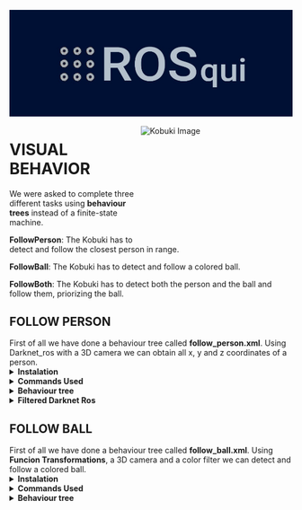 <p align="center"><a href="https://www.youtube.com/channel/UC4Loc3tyy1vvGsMoBC5KCSw" target="_blank">
    <img src="https://github.com/Docencia-fmrico/visual-behavior-rosqui/blob/main/images/logo.jpg">
</a></p>

<img src="https://github.com/Docencia-fmrico/visual-behavior-rosqui/blob/main/images/kobuki.jpg" align="right"
     alt="Kobuki Image" width="270" height="200">
    

<h1>VISUAL BEHAVIOR</h1>
 
 <p> We were asked to complete three different tasks using <b>behaviour trees</b> instead of a finite-state machine. </p>
 
 <b>FollowPerson</b>: The Kobuki has to detect and follow the closest person in range.
 
 <b>FollowBall</b>: The Kobuki has to detect and follow a colored ball.
 
 <b>FollowBoth</b>: The Kobuki has to detect both the person and the ball and follow them, priorizing the ball.

<h2>FOLLOW PERSON</h2>
First of all we have done a behaviour tree called <b>follow_person.xml</b>. Using Darknet_ros with a 3D camera we can obtain all x, y and z coordinates of a person. 

<details><summary><b>Instalation</b></summary>
For this task we had to install the following packages:
    
    $ sudo apt-get install ros-noetic-behaviortree-cpp-v3
    $ sudo apt-get install ros-noetic-move-base-msgs
    $ sudo apt-get install ros-noetic-kobuki-*
    $ sudo apt-get install ros-noetic-cameras-*
    
If you want to try it by your own personal camera, you can download the following package:
   
    $ sudo apt-get install ros-noetic-usb-cam-*
   
By the way, if you get in trouble with any package you may need to download a github repository related to the package. 

</details>

<details><summary><b>Commands Used</b></summary>
    
- <b>See Darknet Ros using 3D camera</b>
    
    You should follow the followings steps:
    
        $ roslaunch openni2_launch openni2.launch
        $ roslaunch darknet_ros darknet_ros.launch image:=/camera/rgb/image_raw/
    
- <h4>See Darknet Ros using usb camera</h3>
    
    You should follow the followings steps:
    
        $ roscore
        $ rosrun usb_cam usb_cam_node
        $ rosrun cameras_cpp nodo_camera
        $ roslaunch darknet_ros darknet_ros.launch iamge:=/usb_cam/image_raw/
      
</details>

<details><summary><b>Behaviour tree</b></summary>
    
This is the tree we have decided to use:
 
<img src="https://github.com/Docencia-fmrico/visual-behavior-rosqui/blob/julia/images/bt_fp.gif" align="center"
alt="Follow person bt" width="600" height="600">

And this is how it looks like in <a href="https://github.com/BehaviorTree/Groot">Groot</a>:

<img src="https://github.com/Docencia-fmrico/visual-behavior-rosqui/blob/julia/images/follow_person_groot.png" align="center"
alt="Follow person bt groot" width="600" height="600">
        
    
</details>

<details><summary><b>Filtered Darknet Ros</b></summary>
We would like to point out that when using <a href="https://github.com/leggedrobotics/darknet_ros">Darknet_ros</a> only for people, we had to edit all .yaml files. We just left <b>person</b> in <b>detection clases names</b>
    
Here you can see a picture of it:
    
<img src="https://github.com/Docencia-fmrico/visual-behavior-rosqui/blob/main/images/darknet_filtered.jpg" align="center"
alt="Darknet Filtered" width="700" height="400">
    
    
</details>
 
<h2>FOLLOW BALL</h2>
First of all we have done a behaviour tree called <b>follow_ball.xml</b>. Using <b>Funcion Transformations</b>, a 3D camera and a color filter we can detect and follow a colored ball. 
    
<details><summary><b>Instalation</b></summary>
For this task we had to install the following packages:

    $ sudo apt-get install openni2-*
    $ sudo apt-get install ros-noetic-rgbd-launch 
    $ sudo apt-get install --fix-missing ros-noetic-rgbd-launch
 
</details>
    
<details><summary><b>Commands Used</b></summary>
        
- <b>Filter Ball using 3D camera</b>
    
    You should follow the followings steps:
    
        $ roslaunch openni2_launch openni2.launch
        $ rosrun cameras_cpp nodo_camera (filter image)
        $ rviz 
    
    In rviz add image and its topic is /hsv/image_filtered/
    And these are the values used for filtering the ball:
    
    <img src="https://github.com/Docencia-fmrico/visual-behavior-rosqui/blob/main/images/ball_filtered.jpg" align="center"
    alt="Ball filtered" width="600" height="600">
    
    
 - <b>Filter Ball using rviz</b>
    
    You should follow the followings steps:
    
        $ roslaunch robots sim.launch
        $ rosrun cameras_cpp nodo_camera (filter image)
        $ rosrun cameras_cpp nodo_rgbd_filtered (publish in the image filtered topic)
        $ roslaunch robots kobuki_xtion.launch (makes the transform)
        $ rviz (and choose 0 channel)
        $ roslaunch kobuki_keyop keyop.launch (for moving in the simulation and the image)
      
</details>
    
<details><summary><b>Behaviour tree</b></summary>

This is the tree we have decided to use:
 
<img src="https://github.com/Docencia-fmrico/visual-behavior-rosqui/blob/main/images/bt_fb.gif" align="center"
alt="Follow ball bt" width="600" height="600">

And this is how it looks like in <a href="https://github.com/BehaviorTree/Groot">Groot</a>:

<img src="https://github.com/Docencia-fmrico/visual-behavior-rosqui/blob/julia/images/follow_ball_groot.png" align="center"
alt="Follow ball bt groot" width="600" height="600">

